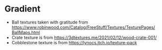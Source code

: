 # Gradient

- Ball textures taken with gratitude from https://www.robinwood.com/Catalog/FreeStuff/Textures/TexturePages/BallMaps.html  
- Crate texture is from https://3dtextures.me/2021/02/12/wood-crate-001/ 
- Cobblestone texture is from https://lynocs.itch.io/texture-pack